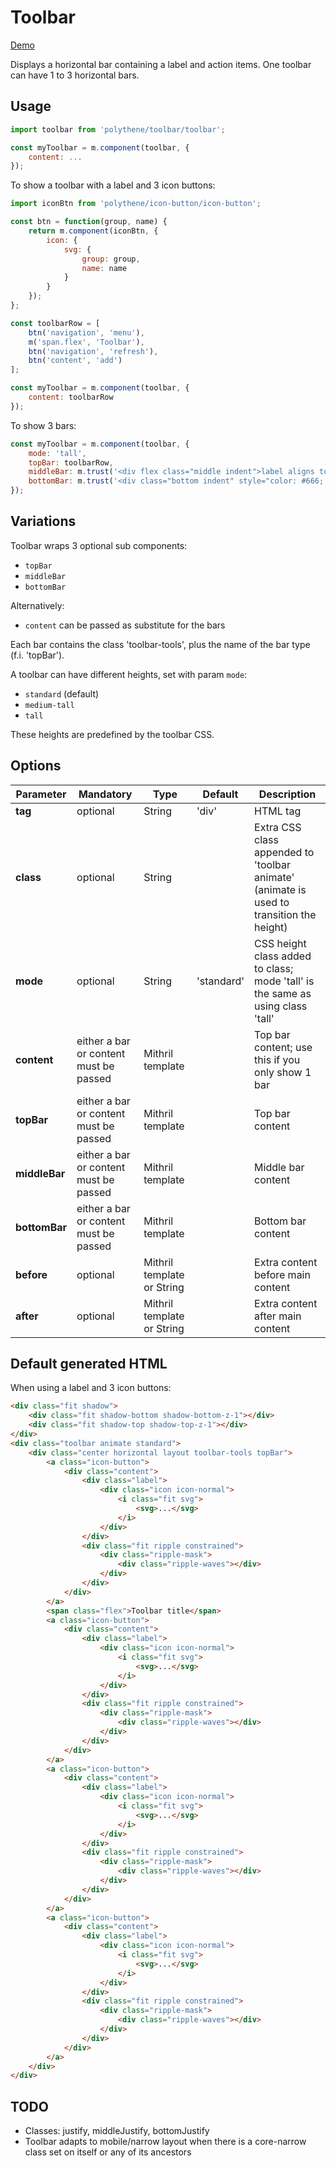 # Toolbar

<a class="btn-demo" href="http://arthurclemens.github.io/Polythene-examples/index.html#/toolbar">Demo</a>

Displays a horizontal bar containing a label and action items. One toolbar can have 1 to 3 horizontal bars.


## Usage

~~~javascript
import toolbar from 'polythene/toolbar/toolbar';

const myToolbar = m.component(toolbar, {
    content: ...
});
~~~

To show a toolbar with a label and 3 icon buttons:

~~~javascript
import iconBtn from 'polythene/icon-button/icon-button';

const btn = function(group, name) {
    return m.component(iconBtn, {
        icon: {
            svg: {
                group: group,
                name: name
            }
        }
    });
};

const toolbarRow = [
    btn('navigation', 'menu'),
    m('span.flex', 'Toolbar'),
    btn('navigation', 'refresh'),
    btn('content', 'add')
];

const myToolbar = m.component(toolbar, {
    content: toolbarRow
});
~~~

To show 3 bars:

~~~javascript
const myToolbar = m.component(toolbar, {
	mode: 'tall',
	topBar: toolbarRow,
	middleBar: m.trust('<div flex class="middle indent">label aligns to the middle</div>'),
	bottomBar: m.trust('<div class="bottom indent" style="color: #666; font-size: 18px;">some stuffs align to the bottom</div>')
});
~~~

## Variations

Toolbar wraps 3 optional sub components:
* `topBar`
* `middleBar`
* `bottomBar`

Alternatively:
* `content` can be passed as substitute for the bars

Each bar contains the class 'toolbar-tools', plus the name of the bar type (f.i. 'topBar').

A toolbar can have different heights, set with param `mode`:

* `standard` (default)
* `medium-tall`
* `tall`

These heights are predefined by the toolbar CSS.


## Options

| **Parameter** |  **Mandatory** | **Type** | **Default** | **Description** |
| ------------- | -------------- | -------- | ----------- | --------------- |
| **tag** | optional | String | 'div' | HTML tag |
| **class** | optional | String |  | Extra CSS class appended to 'toolbar animate' (animate is used to transition the height) |
| **mode** | optional | String | 'standard' | CSS height class added to class; mode 'tall' is the same as using class 'tall' |
| **content** | either a bar or content must be passed | Mithril template | | Top bar content; use this if you only show 1 bar |
| **topBar** | either a bar or content must be passed | Mithril template | | Top bar content |
| **middleBar** | either a bar or content must be passed | Mithril template | | Middle bar content |
| **bottomBar** | either a bar or content must be passed | Mithril template | | Bottom bar content |
| **before** | optional | Mithril template or String | | Extra content before main content |
| **after** | optional | Mithril template or String | | Extra content after main content |


## Default generated HTML

When using a label and 3 icon buttons:

~~~html
<div class="fit shadow">
    <div class="fit shadow-bottom shadow-bottom-z-1"></div>
    <div class="fit shadow-top shadow-top-z-1"></div>
</div>
<div class="toolbar animate standard">
    <div class="center horizontal layout toolbar-tools topBar">
        <a class="icon-button">
            <div class="content">
                <div class="label">
                    <div class="icon icon-normal">
                        <i class="fit svg">
                            <svg>...</svg>
                        </i>
                    </div>
                </div>
                <div class="fit ripple constrained">
                    <div class="ripple-mask">
                        <div class="ripple-waves"></div>
                    </div>
                </div>
            </div>
        </a>
        <span class="flex">Toolbar title</span>
        <a class="icon-button">
            <div class="content">
                <div class="label">
                    <div class="icon icon-normal">
                        <i class="fit svg">
                            <svg>...</svg>
                        </i>
                    </div>
                </div>
                <div class="fit ripple constrained">
                    <div class="ripple-mask">
                        <div class="ripple-waves"></div>
                    </div>
                </div>
            </div>
        </a>
        <a class="icon-button">
            <div class="content">
                <div class="label">
                    <div class="icon icon-normal">
                        <i class="fit svg">
                            <svg>...</svg>
                        </i>
                    </div>
                </div>
                <div class="fit ripple constrained">
                    <div class="ripple-mask">
                        <div class="ripple-waves"></div>
                    </div>
                </div>
            </div>
        </a>
        <a class="icon-button">
            <div class="content">
                <div class="label">
                    <div class="icon icon-normal">
                        <i class="fit svg">
                            <svg>...</svg>
                        </i>
                    </div>
                </div>
                <div class="fit ripple constrained">
                    <div class="ripple-mask">
                        <div class="ripple-waves"></div>
                    </div>
                </div>
            </div>
        </a>
    </div>
</div>
~~~


## TODO

* Classes: justify, middleJustify, bottomJustify
* Toolbar adapts to mobile/narrow layout when there is a core-narrow class set on itself or any of its ancestors
